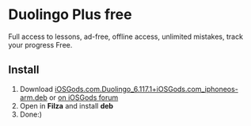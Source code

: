 # Duolingo Plus free

Full access to lessons, ad-free, offline access, unlimited mistakes, track your progress Free.

## Install
1. Download [iOSGods.com.Duolingo_6.117.1+iOSGods.com_iphoneos-arm.deb](https://drive.google.com/file/d/1Al3880Llr16PtemvNqF1lfFwk1L7uCyv/view?usp=sharing) or [on iOSGods forum](https://iosgods.com/topic/86556-arm64-duolingo-modded-auto-updating-1/)
2. Open in **Filza** and install **deb**
3. Done:)

